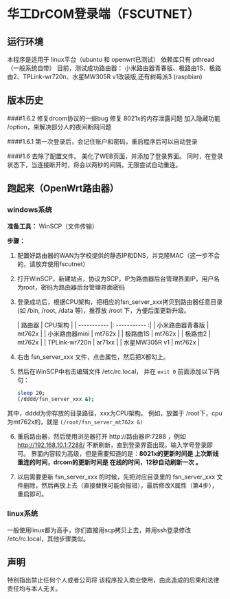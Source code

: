 # 华工DrCOM登录端（FSCUTNET）

## 运行环境
本程序是适用于 linux平台（ubuntu 和 openwrt已测试）
依赖库只有 pthread（一般系统自带）
目前，测试成功路由器：
小米路由器青春版、极路由1S、极路由2、TPLink-wr720n、水星MW305R v1改装版,还有树莓派3 (raspbian)

## 版本历史
####1.6.2
修复drcom协议的一些bug
修复 8021x的内存泄露问题
加入隐藏功能 /option，来解决部分人的夜间断网问题

####1.6.1
第一次登录后，会记住账户和密码，重启程序后可以自动登录

####1.6
去除了配置文件。
美化了WEB页面，并添加了登录界面。
同时，在登录状态下，当连接断开时，将会以两秒的间隔，无限尝试自动重连。


## 跑起来（OpenWrt路由器）
### windows系统
**准备工具：**  WinSCP（文件传输）

**步骤：**
1. 配置好路由器的WAN为学校提供的静态IP和DNS，并克隆MAC（这一步不会的，请放弃使用fscutnet）

2. 打开WinSCP，新建站点，协议为SCP，IP为路由器后台管理界面IP，用户名为root，密码为路由器后台管理界面密码

3. 登录成功后，根据CPU架构，把相应的fsn_server_xxx拷贝到路由器任意目录(如 /bin, /root, /data 等)，推荐放 /root 下，方便后面更新升级。

    | 路由器 | CPU架构 |
    |  -----------   |:  -----------   :|
    | 小米路由器青春版  |      mt762x      |
    | 小米路由器mini   |      mt762x      |
    | 极路由1S        |      mt762x       |
    | 极路由2         |      mt762x       |
    | TPLink-wr720n  |      ar71xx       |
    | 水星MW305R v1   |      mt762x       |

4. 右击 fsn_server_xxx 文件，点击属性，然后把X都勾上。
5. 然后在WinSCP中右击编辑文件 /etc/rc.local， 并在 `exit 0` 前面添加以下两句：

	```bash
	sleep 20;
	(/dddd/fsn_server_xxx &);
	```
其中，dddd为你存放的目录路径，xxx为CPU架构。
例如，放置于 /root下，cpu为mt762x的，就是 `(/root/fsn_server_mt762x &)`

6.  重启路由器，然后使用浏览器打开 http://路由器IP:7288 ，例如 http://192.168.10.1:7288/
不断刷新，直到登录界面出现，输入学号登录即可。
界面内容较为高级，但是需要知道的是：**8021x的更新时间是 上次断线重连的时间，drcom的更新时间是 在线的时间，12秒自动刷新一次 。**

7.  以后需要更新 fsn_server_xxx 的时候，先把对应目录里的 fsn_server_xxx 文件删除，然后再放上去（直接替换可能会报错），最后修改X属性（第4步），重启即可。

### linux系统
一般使用linux都为高手，你们直接用scp拷贝上去，并用ssh登录修改 /etc/rc.local，其他步骤类似。

## 声明
特别指出禁止任何个人或者公司将 该程序投入商业使用，由此造成的后果和法律责任均与本人无关。
